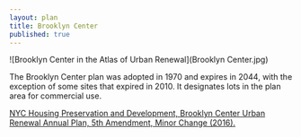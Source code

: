 ```yaml
---
layout: plan
title: Brooklyn Center
published: true
---
```


![Brooklyn Center in the Atlas of Urban Renewal](Brooklyn Center.jpg)

The Brooklyn Center plan was adopted in 1970 and expires in 2044, with the exception of some sites that expired in 2010. It designates lots in the plan area for commercial use.

[NYC Housing Preservation and Development, Brooklyn Center Urban Renewal Annual Plan, 5th Amendment, Minor Change (2016).](https://www.nyc.gov/assets/hpd/downloads/pdfs/services/brooklyn-center-fifth-amended-urp-first-minor-change.pdf)
